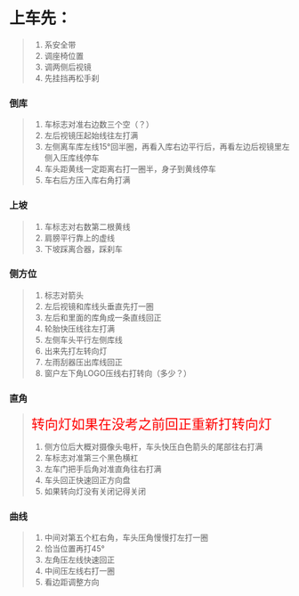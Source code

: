# 上车先：

> 1. 系安全带
> 2. 调座椅位置
> 3. 调两侧后视镜
> 4. 先挂挡再松手刹

### 倒库

> 1. 车标志对准右边数三个空（？）
> 2. 左后视镜压起始线往左打满
> 3. 左侧离车库左线15°回半圈，再看入库右边平行后，再看左边后视镜里左侧入压库线停车
> 4. 车头距黄线一定距离右打一圈半，身子到黄线停车
> 5. 车右后方压入库右角打满

### 上坡

> 1. 车标志对右数第二根黄线
> 2. 肩膀平行靠上的虚线
> 3. 下坡踩离合器，踩刹车

### 侧方位

> 1. 标志对箭头
> 2. 左后视镜和库线头垂直先打一圈
> 3. 左后和里面的库角成一条直线回正
> 4. 轮胎快压线往左打满
> 5. 左侧车头平行左侧库线
> 6. 出来先打左转向灯
> 7. 左雨刮器压出库线回正
> 8. 窗户左下角LOGO压线右打转向（多少？）

### 直角

> <font size= 5 color=#FF0000>转向灯如果在没考之前回正重新打转向灯</font>
>
> 1. 侧方位后大概对摄像头电杆，车头快压白色箭头的尾部往右打满
> 2. 车标志对准第三个黑色横杠
> 3. 左车门把手后角对准直角往右打满
> 4. 车头回正快速回正方向盘
> 5. 如果转向灯没有关闭记得关闭

### 曲线

> 1. 中间对第五个杠右角，车头压角慢慢打左打一圈
> 2. 恰当位置再打45°
> 3. 左角压左线快速回正
> 4. 中间压左线右打一圈
> 5. 看边距调整方向

